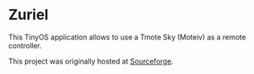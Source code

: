 Zuriel
=====

This TinyOS application allows to use a Tmote Sky (Moteiv) as a remote controller.

This project was originally hosted at [Sourceforge](https://sourceforge.net/projects/zuriel/).

